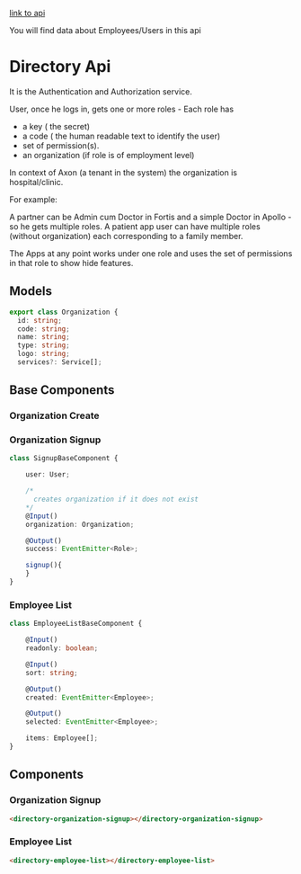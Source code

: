 [link to api](http://ems-api-dev.m-sas.com)

You will find data about Employees/Users in this api  

# Directory Api 
It is the Authentication and Authorization service.

User, once he logs in, gets one or more roles - Each role has 
- a key ( the secret)
- a code ( the human readable text to identify the user)
- set of permission(s).
- an organization (if role is of employment level)

In context of Axon (a tenant in the system) the organization is hospital/clinic.

For example:

A partner can be Admin cum Doctor in Fortis and a simple Doctor in Apollo - so he gets multiple roles.
A patient app user can have multiple roles (without organization) each corresponding to a family member.

The Apps at any point works under one role and uses the set of permissions in that role to show hide features.


## Models

```ts
export class Organization {
  id: string;
  code: string;
  name: string;
  type: string;
  logo: string;
  services?: Service[];
```


## Base Components

### Organization Create

### Organization Signup
```ts
class SignupBaseComponent {

    user: User;

    /*
      creates organization if it does not exist  
    */
    @Input()
    organization: Organization;

    @Output()
    success: EventEmitter<Role>;

    signup(){
    }
}
```

### Employee List
```ts
class EmployeeListBaseComponent {

    @Input()
    readonly: boolean;

    @Input()
    sort: string; 

    @Output()
    created: EventEmitter<Employee>;

    @Output()
    selected: EventEmitter<Employee>;

    items: Employee[];
}
```

## Components

### Organization Signup
```html
<directory-organization-signup></directory-organization-signup>
```

### Employee List
```html
<directory-employee-list></directory-employee-list>
```
